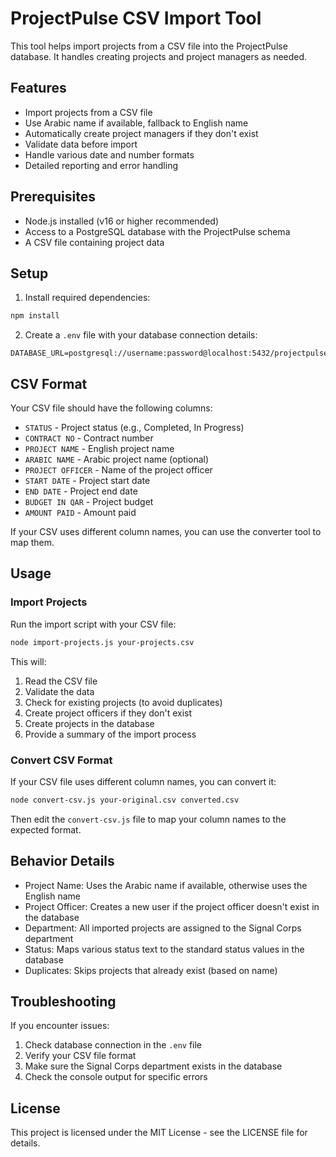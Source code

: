 # ProjectPulse CSV Import Tool

This tool helps import projects from a CSV file into the ProjectPulse database. It handles creating projects and project managers as needed.

## Features

- Import projects from a CSV file
- Use Arabic name if available, fallback to English name
- Automatically create project managers if they don't exist
- Validate data before import
- Handle various date and number formats
- Detailed reporting and error handling

## Prerequisites

- Node.js installed (v16 or higher recommended)
- Access to a PostgreSQL database with the ProjectPulse schema
- A CSV file containing project data

## Setup

1. Install required dependencies:

```bash
npm install
```

2. Create a `.env` file with your database connection details:

```
DATABASE_URL=postgresql://username:password@localhost:5432/projectpulse
```

## CSV Format

Your CSV file should have the following columns:

- `STATUS` - Project status (e.g., Completed, In Progress)
- `CONTRACT NO` - Contract number
- `PROJECT NAME` - English project name
- `ARABIC NAME` - Arabic project name (optional)
- `PROJECT OFFICER` - Name of the project officer
- `START DATE` - Project start date
- `END DATE` - Project end date
- `BUDGET IN QAR` - Project budget
- `AMOUNT PAID` - Amount paid

If your CSV uses different column names, you can use the converter tool to map them.

## Usage

### Import Projects

Run the import script with your CSV file:

```bash
node import-projects.js your-projects.csv
```

This will:
1. Read the CSV file
2. Validate the data
3. Check for existing projects (to avoid duplicates)
4. Create project officers if they don't exist
5. Create projects in the database
6. Provide a summary of the import process

### Convert CSV Format

If your CSV file uses different column names, you can convert it:

```bash
node convert-csv.js your-original.csv converted.csv
```

Then edit the `convert-csv.js` file to map your column names to the expected format.

## Behavior Details

- Project Name: Uses the Arabic name if available, otherwise uses the English name
- Project Officer: Creates a new user if the project officer doesn't exist in the database
- Department: All imported projects are assigned to the Signal Corps department
- Status: Maps various status text to the standard status values in the database
- Duplicates: Skips projects that already exist (based on name)

## Troubleshooting

If you encounter issues:

1. Check database connection in the `.env` file
2. Verify your CSV file format
3. Make sure the Signal Corps department exists in the database
4. Check the console output for specific errors

## License

This project is licensed under the MIT License - see the LICENSE file for details. 